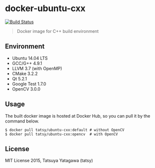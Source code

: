 docker-ubuntu-cxx
===

[![Build Status](https://travis-ci.org/tatsy/docker-ubuntu-cxx.svg?branch=master)](https://travis-ci.org/tatsy/docker-ubuntu-cxx)

> Docker image for C++ build environment

## Environment

* Ubuntu 14.04 LTS
* GCC/G++ 4.9.1
* LLVM 3.7 (with OpenMP)
* CMake 3.2.2
* Qt 5.2.1
* Google Test 1.7.0
* OpenCV 3.0.0

## Usage

The built docker image is hosted at Docker Hub, so you can pull it by the command below.

```shell
$ docker pull tatsy/ubuntu-cxx:default # without OpenCV
$ docker pull tatsy/ubuntu-cxx:opencv  # with OpenCV
```

## License

MIT License 2015, Tatsuya Yatagawa (tatsy)
